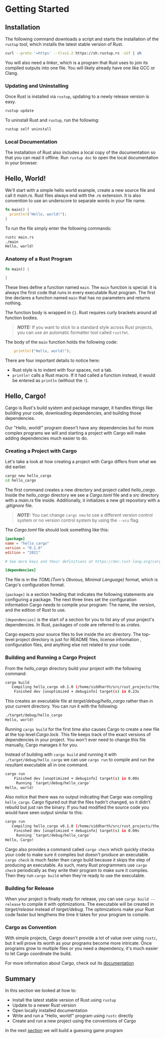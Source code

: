 # Getting Started

## Installation
The following command downloads a script and starts the installation of the `rustup` tool, which installs the latest stable version of Rust.

```bash
curl --proto '=https' --tlsv1.2 https://sh.rustup.rs -sSf | sh
```

You will also need a *linker*, which is a program that Rust uses to join its compiled outputs into one file. You will likely already have one like GCC or Clang.

### Updating and Uninstalling
Once Rust is installed via `rustup`, updating to a newly release version is easy.

```bash
rustup update
```

To uninstall Rust and `rustup`, run the following:

```bash
rustup self uninstall
```

### Local Documentation
The installation of Rust also includes a local copy of the documentation so that you can read it offline. Run `rustup doc` to open the local documentation in your browser.

## Hello, World!
We'll start with a simple hello world example, create a new source file and call it *main.rs*. Rust files always end with the *.rs* extension. It is also convention to use an underscore to separate words in your file name.

```Rust
fn main() {
  println!("Hello, world!");
}
```

To run the file simply enter the following commands:

```bash
rustc main.rs
./main
Hello, world!
```

### Anatomy of a Rust Program
```Rust
fn main() {

}
```

These lines define a function named `main`. The `main` function is special: it is always the first code that runs in every executable Rust program. The first line declares a function named `main` that has no parameters and returns nothing. 

The function body is wrapped in `{}`. Rust requires curly brackets around all function bodies.

> **_NOTE:_** If you want to stick to a standard style across Rust projects, you can use an automatic formatter tool called `rustfmt`.

The body of the `main` function holds the following code:

```Rust
    println!("Hello, world!");
```

There are four important details to notice here:
- Rust style is to indent with four spaces, not a tab.
- `println!` calls a Rust macro. If it had called a function instead, it would be entered as `println` (without the `!`). 

## Hello, Cargo!
Cargo is Rust's build system and package manager, it handles things like building your code, downloading dependencies, and building those dependencies.

Our "Hello, world!" program doesn't have any dependencies but for more complex programs we will and starting a project with Cargo will make adding dependencies much easier to do. 

### Creating a Project with Cargo
Let's take a look at how creating a project with Cargo differs from what we did earlier.

```Bash
cargo new hello_cargo
cd hello_cargo
```

The first command creates a new directory and project called *hello_cargo*. Inside the *hello_cargo* directory we see a *Cargo.toml* file and a *src* directory with a *main.rs* file inside. Additionally, it initializes a new git repository with a *.gitignore* file. 

> **_NOTE:_** You can change `cargo new` to use a different version control system or no version control system by using the `--vcs` flag.

The *Cargo.toml* file should look something like this:

```Toml
[package]
name = "hello_cargo"
version = "0.1.0"
edition = "2021"

# See more keys and their definitions at https://doc.rust-lang.org/cargo/reference/manifest.html

[dependencies]
```

The file is in the *TOML(Tom's Obvious, Minimal Language)* format, which is Cargo's configuration format.

`[package]` is a section heading that indicates the following statements are configuring a package. The next three lines set the configuration information Cargo needs to compile your program: The name, the version, and the edition of Rust to use.

`[dependencies]` is the start of a section for you to list any of your project's dependencies. In Rust, packages of code are referred to as *crates*. 

Cargo expects your source files to live inside the *src* directory. The top-level project directory is just for README files, license information , configuration files, and anything else not related to your code. 

### Building and Running a Cargo Project
From the *hello_cargo* directory build your project with the following command:

```Bash
cargo build
   Compiling hello_cargo v0.1.0 (/home/siddharth/src/rust_projects/the_book/hello_cargo)
    Finished dev [unoptimized + debuginfo] target(s) in 0.23s
```

This creates an executable file at *target/debug/hello_cargo* rather than in your current directory. You can run it with the following:

```Bash
./target/debug/hello_cargo
Hello, world!
```

Running `cargo build` for the first time also causes Cargo to create a new file at the top level:*Cargo.lock*. This file keeps track of the exact versions of dependencies in your project. You won't ever need to change this file manually, Cargo manages it for you.

Instead of building with `cargo build` and running it with `./target/debug/hello_cargo` we can use `cargo run` to compile and run the resultant executable all in one command.

```Bash
cargo run
    Finished dev [unoptimized + debuginfo] target(s) in 0.00s
     Running `target/debug/hello_cargo`
Hello, world!
```

Also notice that there was no output indicating that Cargo was compiling `hello_cargo`. Cargo figured out that the files hadn't changed, so it didn't rebuild but just ran the binary. If you had modified the source code you would have seen output similar to this:

```Bash
cargo run
   Compiling hello_cargo v0.1.0 (/home/siddharth/src/rust_projects/the_book/hello_cargo)
    Finished dev [unoptimized + debuginfo] target(s) in 0.09s
     Running `target/debug/hello_cargo`
Hello, Cargo!
```

Cargo also provides a command called `cargo check` which quickly checks your code to make sure it compiles but doesn't produce an executable. `cargo check` is much faster than cargo build because it skips the step of producing an executable. As such, many Rust programmers use `cargo check` periodically as they write their program to make sure it compiles. Then they run `cargo build` when they're ready to use the executable.

### Building for Release
When your project is finally ready for release, you can use `cargo build --release` to compile it with optimizations. The executable will be created in *target/release* instead of *target/debug*. The optimizations make your Rust code faster but lengthens the time it takes for your program to compile. 

### Cargo as Convention
With simple projects, Cargo doesn't provide a lot of value over using `rustc`, but it will prove its worth as your programs become more intricate. Once programs grow to multiple files or you need a dependency, it's much easier to let Cargo coordinate the build. 

For more information about Cargo, check out its [documentation](https://doc.rust-lang.org/cargo/)

## Summary
In this section we looked at how to:
- Install the latest stable version of Rust using `rustup`
- Update to a newer Rust version
- Open locally installed documentation
- Write and run a "Hello, world!" program using `rustc` directly
- Create and run a new project using the conventions of Cargo

In the next [section](2_programming_a_guessing_game.md) we will build a guessing game program
